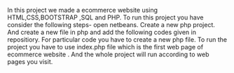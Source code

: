 In this project we made a ecommerce website using HTML,CSS,BOOTSTRAP ,SQL and PHP.
To run this project you have consider the following steps-
open netbeans.
Create a new  php project.
And create a new file in php and add the following codes given in repositiory.
For particular code you have to create a new php file.
To run the project you have to use index.php file which is the first web page of ecommerce website .
And the whole project will run according to web pages you visit.
